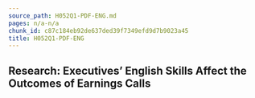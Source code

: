 ```yaml
---
source_path: H052Q1-PDF-ENG.md
pages: n/a-n/a
chunk_id: c87c184eb92de637ded39f7349efd9d7b9023a45
title: H052Q1-PDF-ENG
---
```

## Research: Executives’ English Skills Affect the Outcomes of Earnings Calls
